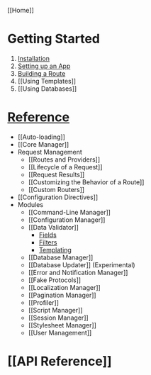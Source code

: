 [[Home]]

# Getting Started

1. [Installation](Getting-Started)
1. [Setting up an App](Setting-Up-Your-First-App)
1. [Building a Route](Building-Your-First-Route)
1. [[Using Templates]]
1. [[Using Databases]]

# [Reference](Framework-Reference)

- [[Auto-loading]]
- [[Core Manager]]
- Request Management
  - [[Routes and Providers]]
  - [[Lifecycle of a Request]]
  - [[Request Results]]
  - [[Customizing the Behavior of a Route]]
  - [[Custom Routers]]
- [[Configuration Directives]]
- Modules
  - [[Command-Line Manager]]
  - [[Configuration Manager]]
  - [[Data Validator]]
    - [Fields](Data-Validator-Fields)
    - [Filters](Data-Validator-Filters)
    - [Templating](Data-Validator-Templating)
  - [[Database Manager]]
  - [[Database Updater]] (Experimental)
  - [[Error and Notification Manager]]
  - [[Fake Protocols]]
  - [[Localization Manager]]
  - [[Pagination Manager]]
  - [[Profiler]]
  - [[Script Manager]]
  - [[Session Manager]]
  - [[Stylesheet Manager]]
  - [[User Management]]

# [[API Reference]]
